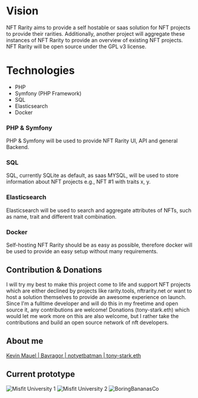# Vision

NFT Rarity aims to provide a self hostable or saas solution for NFT projects to provide their rarities.
Additionally, another project will aggregate these instances of NFT Rarity to provide an overview of existing NFT projects.
NFT Rarity will be open source under the GPL v3 license.

# Technologies
- PHP
- Symfony (PHP Framework)
- SQL
- Elasticsearch
- Docker

### PHP & Symfony
PHP & Symfony will be used to provide NFT Rarity UI, API and general Backend.

### SQL
SQL, currently SQLite as default, as saas MYSQL, will be used to store information about NFT projects e.g., NFT #1 with traits x, y.

### Elasticsearch
Elasticsearch will be used to search and aggregate attributes of NFTs, such as name, trait and different trait combination.

### Docker
Self-hosting NFT Rarity should be as easy as possible, therefore docker will be used to provide an easy setup without many requirements.

## Contribution & Donations
I will try my best to make this project come to life and support NFT projects which are either declined by projects like rarity.tools, nftrarity.net or want to host a solution themselves to provide an awesome experience on launch.
Since I'm a fulltime developer and will do this in my freetime and open source it, any contributions are welcome!
Donations (tony-stark.eth) which would let me work more on this are also welcome, but I rather take the contributions and build an open source network of nft developers.

## About me
[Kevin Mauel | Bavragor | notyetbatman | tony-stark.eth](http://www.kevin-mauel.me)

## Current prototype
![Misfit University 1](https://i.imgur.com/saE8qiP.png)
![Misfit University 2](https://i.imgur.com/KlCru4k.png)
![BoringBananasCo](https://i.imgur.com/59NypV1.png)